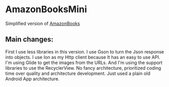 # AmazonBooksMini
Simplified version of [AmazonBooks](https://github.com/4gus71n/AmazonBooks)

## Main changes:
First I use less libraries in this version. I use Gson to turn the Json response into objects. I use Ion as my Http client because It has an easy to use API. I'm using Glide to get the images from the URLs. And I'm using the support libraries to use the RecyclerView.
No fancy architecture, prioritized coding time over quality and architecture development. Just used a plain old Android App architecture. 
